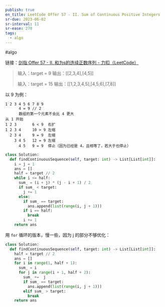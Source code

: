 ```yaml
---
publish: true
en_title: LeetCode Offer 57 - II. Sum of Continuous Positive Integers
sr-due: 2023-06-02
sr-interval: 11
sr-ease: 270
tags:
  - algo
---
```



#algo

链接：[剑指 Offer 57 - II. 和为s的连续正数序列 - 力扣（LeetCode）](https://leetcode.cn/problems/he-wei-sde-lian-xu-zheng-shu-xu-lie-lcof/)

> 输入：target = 9
> 输出：[[2,3,4],[4,5]]
> 
> 输入：target = 15
> 输出：[[1,2,3,4,5],[4,5,6],[7,8]]

以 9 为例：

```text
1 2 3 4 5 6 7 8 9
      4 = 9 // 2
      数组的第一个元素不会比 4 更大
从 1 开始
1 2 3       6 < 9  右扩
1 2 3 4     10 > 9 左缩
  2 3 4     9 = 9  左缩
    3 4 5   12 = 9 左缩
      4 5   9 = 9  停止（因为已经是 4，且相等了，若大于也停止）
```

```python
class Solution:
  def findContinuousSequence(self, target: int) -> List[List[int]]:
    i = j = 1
    ans = []
    half = target // 2
    while i <= half:
      sum_ = (i + j) * (j - i + 1) / 2
      if sum_ < target:
        j += 1
      else:
        if sum_ == target:
          ans.append(list(range(i, j + 1)))
        if i == half:
          break
        i += 1
    return ans
```

用 `for` 循环的版本，慢一些，因为 j 的部分不够优化：

```python
class Solution:
  def findContinuousSequence(self, target: int) -> List[List[int]]:
    half = target // 2
    ans = []
    for i in range(1, half + 1):
      sum_ = i
      for j in range(i + 1, half + 2):
        sum_ +=  j
        if sum_ == target:
          ans.append(list(range(i, j + 1)))
        elif sum_ > target:
          break
    return ans
```